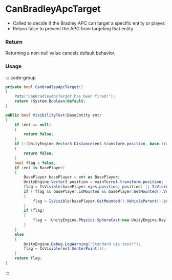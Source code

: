 <Badge type="danger" text="Carbon Compatible"/><Badge type="warning" text="Oxide Compatible"/>
# CanBradleyApcTarget
- Called to decide if the Bradley APC can target a specific entity or player.
- Return false to prevent the APC from targeting that entity.
### Return
Returning a non-null value cancels default behavior.

### Usage
::: code-group
```csharp [Example]
private bool CanBradleyApcTarget()
{
	Puts("CanBradleyApcTarget has been fired!");
	return (System.Boolean)default;
}
```
```csharp [Source — Assembly-CSharp @ BradleyAPC]
public bool VisibilityTest(BaseEntity ent)
{
	if (ent == null)
	{
		return false;
	}
	if (!(UnityEngine.Vector3.Distance(ent.transform.position, base.transform.position) < viewDistance))
	{
		return false;
	}
	bool flag = false;
	if (ent is BasePlayer)
	{
		BasePlayer basePlayer = ent as BasePlayer;
		UnityEngine.Vector3 position = mainTurret.transform.position;
		flag = IsVisible(basePlayer.eyes.position, position) || IsVisible(basePlayer.transform.position + UnityEngine.Vector3.up * 0.1f, position);
		if (!flag && basePlayer.isMounted && basePlayer.GetMounted().VehicleParent() != null && basePlayer.GetMounted().VehicleParent().AlwaysAllowBradleyTargeting)
		{
			flag = IsVisible(basePlayer.GetMounted().VehicleParent().bounds.center, position);
		}
		if (flag)
		{
			flag = !UnityEngine.Physics.SphereCast(new UnityEngine.Ray(position, UnityEngine.Vector3Ex.Direction(basePlayer.eyes.position, position)), 0.05f, UnityEngine.Vector3.Distance(basePlayer.eyes.position, position), 10551297);
		}
	}
	else
	{
		UnityEngine.Debug.LogWarning("Standard vis test!");
		flag = IsVisible(ent.CenterPoint());
	}
	return flag;
}

```
:::
